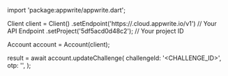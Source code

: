 import 'package:appwrite/appwrite.dart';

Client client = Client()
    .setEndpoint('https://<REGION>.cloud.appwrite.io/v1') // Your API Endpoint
    .setProject('5df5acd0d48c2'); // Your project ID

Account account = Account(client);

 result = await account.updateChallenge(
    challengeId: '<CHALLENGE_ID>',
    otp: '<OTP>',
);

